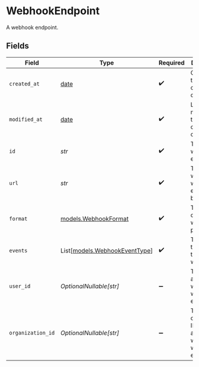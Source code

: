# WebhookEndpoint

A webhook endpoint.


## Fields

| Field                                                                | Type                                                                 | Required                                                             | Description                                                          | Example                                                              |
| -------------------------------------------------------------------- | -------------------------------------------------------------------- | -------------------------------------------------------------------- | -------------------------------------------------------------------- | -------------------------------------------------------------------- |
| `created_at`                                                         | [date](https://docs.python.org/3/library/datetime.html#date-objects) | :heavy_check_mark:                                                   | Creation timestamp of the object.                                    |                                                                      |
| `modified_at`                                                        | [date](https://docs.python.org/3/library/datetime.html#date-objects) | :heavy_check_mark:                                                   | Last modification timestamp of the object.                           |                                                                      |
| `id`                                                                 | *str*                                                                | :heavy_check_mark:                                                   | The webhook endpoint ID.                                             |                                                                      |
| `url`                                                                | *str*                                                                | :heavy_check_mark:                                                   | The URL where the webhook events will be sent.                       | https://webhook.site/cb791d80-f26e-4f8c-be88-6e56054192b0            |
| `format`                                                             | [models.WebhookFormat](../models/webhookformat.md)                   | :heavy_check_mark:                                                   | The format of the webhook payload.                                   |                                                                      |
| `events`                                                             | List[[models.WebhookEventType](../models/webhookeventtype.md)]       | :heavy_check_mark:                                                   | The events that will trigger the webhook.                            |                                                                      |
| `user_id`                                                            | *OptionalNullable[str]*                                              | :heavy_minus_sign:                                                   | The user ID associated with the webhook endpoint.                    |                                                                      |
| `organization_id`                                                    | *OptionalNullable[str]*                                              | :heavy_minus_sign:                                                   | The organization ID associated with the webhook endpoint.            |                                                                      |